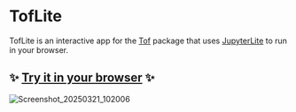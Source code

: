 # TofLite

TofLite is an interactive app for the [Tof](https://tof.readthedocs.io/en/stable/index.html) package that uses [JupyterLite](https://jupyterlite.readthedocs.io/en/stable/) to run in your browser.

## ✨ [Try it in your browser](https://scipp.github.io/toflite/lab/index.html?path=app.ipynb) ✨

![Screenshot_20250321_102006](https://github.com/user-attachments/assets/35c893a6-d175-46d3-b937-82f725b96947)
